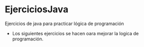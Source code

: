 # EjerciciosJava
Ejercicios de java para practicar lógica de programación

- Los siguientes ejercicios se hacen oara mejorar la logica de programación.
